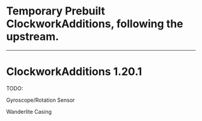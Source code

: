 # Temporary Prebuilt ClockworkAdditions, following the upstream.
***
# ClockworkAdditions 1.20.1

TODO:

Gyroscope/Rotation Sensor

Wanderlite Casing
